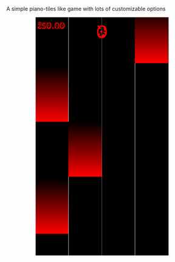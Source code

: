 A simple piano-tiles like game with lots of customizable options


<p align="center">
  <img src="https://github.com/erfan-ops/piano-tiles/blob/main/examples/RED.png" width=350 />
</p>